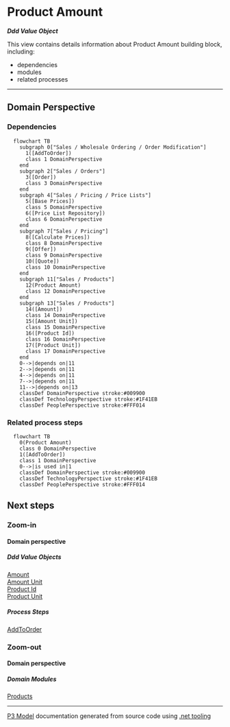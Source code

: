 ﻿
# Product Amount

***Ddd Value Object***  

This view contains details information about Product Amount building block, including:
- dependencies
- modules
- related processes  

---



## Domain Perspective


### Dependencies

```mermaid
  flowchart TB
    subgraph 0["Sales / Wholesale Ordering / Order Modification"]
      1([AddToOrder])
      class 1 DomainPerspective
    end
    subgraph 2["Sales / Orders"]
      3([Order])
      class 3 DomainPerspective
    end
    subgraph 4["Sales / Pricing / Price Lists"]
      5([Base Prices])
      class 5 DomainPerspective
      6([Price List Repository])
      class 6 DomainPerspective
    end
    subgraph 7["Sales / Pricing"]
      8([Calculate Prices])
      class 8 DomainPerspective
      9([Offer])
      class 9 DomainPerspective
      10([Quote])
      class 10 DomainPerspective
    end
    subgraph 11["Sales / Products"]
      12(Product Amount)
      class 12 DomainPerspective
    end
    subgraph 13["Sales / Products"]
      14([Amount])
      class 14 DomainPerspective
      15([Amount Unit])
      class 15 DomainPerspective
      16([Product Id])
      class 16 DomainPerspective
      17([Product Unit])
      class 17 DomainPerspective
    end
    0-->|depends on|11
    2-->|depends on|11
    4-->|depends on|11
    7-->|depends on|11
    11-->|depends on|13
    classDef DomainPerspective stroke:#009900
    classDef TechnologyPerspective stroke:#1F41EB
    classDef PeoplePerspective stroke:#FFF014
```

### Related process steps

```mermaid
  flowchart TB
    0(Product Amount)
    class 0 DomainPerspective
    1([AddToOrder])
    class 1 DomainPerspective
    0-->|is used in|1
    classDef DomainPerspective stroke:#009900
    classDef TechnologyPerspective stroke:#1F41EB
    classDef PeoplePerspective stroke:#FFF014
```

## Next steps


### Zoom-in


#### Domain perspective


##### Ddd Value Objects

[Amount](Amount.md)  
[Amount Unit](AmountUnit.md)  
[Product Id](ProductId.md)  
[Product Unit](ProductUnit.md)  

##### Process Steps

[AddToOrder](../WholesaleOrdering/OrderModification/AddToOrder.md)  

### Zoom-out


#### Domain perspective


##### Domain Modules

[Products](Products.md)  

---

[P3 Model](https://github.com/P3-model/P3-model) documentation generated from source code using [.net tooling](https://github.com/P3-model/P3-model-dotnet)